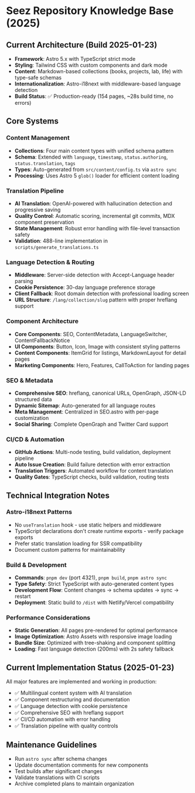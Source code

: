 # Seez Repository Knowledge Base (2025)

## Current Architecture (Build 2025-01-23)
- **Framework**: Astro 5.x with TypeScript strict mode
- **Styling**: Tailwind CSS with custom components and dark mode
- **Content**: Markdown-based collections (books, projects, lab, life) with type-safe schemas
- **Internationalization**: Astro-i18next with middleware-based language detection
- **Build Status**: ✅ Production-ready (154 pages, ~28s build time, no errors)

## Core Systems

### Content Management
- **Collections**: Four main content types with unified schema pattern
- **Schema**: Extended with `language`, `timestamp`, `status.authoring`, `status.translation`, `tags`
- **Types**: Auto-generated from `src/content/config.ts` via `astro sync`
- **Processing**: Uses Astro 5 `glob()` loader for efficient content loading

### Translation Pipeline
- **AI Translation**: OpenAI-powered with hallucination detection and progressive saving
- **Quality Control**: Automatic scoring, incremental git commits, MDX component preservation
- **State Management**: Robust error handling with file-level transaction safety
- **Validation**: 488-line implementation in `scripts/generate_translations.ts`

### Language Detection & Routing
- **Middleware**: Server-side detection with Accept-Language header parsing
- **Cookie Persistence**: 30-day language preference storage
- **Client Fallback**: Root domain detection with professional loading screen
- **URL Structure**: `/lang/collection/slug` pattern with proper hreflang support

### Component Architecture
- **Core Components**: SEO, ContentMetadata, LanguageSwitcher, ContentFallbackNotice
- **UI Components**: Button, Icon, Image with consistent styling patterns  
- **Content Components**: ItemGrid for listings, MarkdownLayout for detail pages
- **Marketing Components**: Hero, Features, CallToAction for landing pages

### SEO & Metadata
- **Comprehensive SEO**: hreflang, canonical URLs, OpenGraph, JSON-LD structured data
- **Dynamic Sitemap**: Auto-generated for all language routes
- **Meta Management**: Centralized in SEO.astro with per-page customization
- **Social Sharing**: Complete OpenGraph and Twitter Card support

### CI/CD & Automation
- **GitHub Actions**: Multi-node testing, build validation, deployment pipeline
- **Auto Issue Creation**: Build failure detection with error extraction
- **Translation Triggers**: Automated workflow for content translation
- **Quality Gates**: TypeScript checks, build validation, routing tests

## Technical Integration Notes

### Astro-i18next Patterns
- No `useTranslation` hook - use static helpers and middleware
- TypeScript declarations don't create runtime exports - verify package exports
- Prefer static translation loading for SSR compatibility
- Document custom patterns for maintainability

### Build & Development
- **Commands**: `pnpm dev` (port 4321), `pnpm build`, `pnpm astro sync`
- **Type Safety**: Strict TypeScript with auto-generated content types
- **Development Flow**: Content changes → schema updates → sync → restart
- **Deployment**: Static build to `/dist` with Netlify/Vercel compatibility

### Performance Considerations
- **Static Generation**: All pages pre-rendered for optimal performance
- **Image Optimization**: Astro Assets with responsive image loading
- **Bundle Size**: Optimized with tree-shaking and component splitting
- **Loading**: Fast language detection (200ms) with 2s safety fallback

## Current Implementation Status (2025-01-23)
All major features are implemented and working in production:
- ✅ Multilingual content system with AI translation
- ✅ Component restructuring and documentation  
- ✅ Language detection with cookie persistence
- ✅ Comprehensive SEO with hreflang support
- ✅ CI/CD automation with error handling
- ✅ Translation pipeline with quality controls

## Maintenance Guidelines
- Run `astro sync` after schema changes
- Update documentation comments for new components
- Test builds after significant changes
- Validate translations with CI scripts
- Archive completed plans to maintain organization